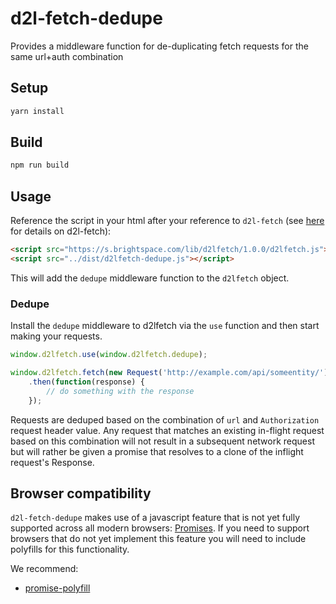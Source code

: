 # d2l-fetch-dedupe
Provides a middleware function for de-duplicating fetch requests for the same url+auth combination

## Setup

```sh
yarn install
```

## Build

```sh
npm run build
```

## Usage

Reference the script in your html after your reference to `d2l-fetch` (see [here](https://github.com/Brightspace/d2l-fetch) for details on d2l-fetch):

```html
<script src="https://s.brightspace.com/lib/d2lfetch/1.0.0/d2lfetch.js"></script>
<script src="../dist/d2lfetch-dedupe.js"></script>
```

This will add the `dedupe` middleware function to the `d2lfetch` object.

### Dedupe

Install the `dedupe` middleware to d2lfetch via the `use` function and then start making your requests.

```js
window.d2lfetch.use(window.d2lfetch.dedupe);

window.d2lfetch.fetch(new Request('http://example.com/api/someentity/'))
	.then(function(response) {
		// do something with the response
	});
```

Requests are deduped based on the combination of `url` and `Authorization` request header value.
Any request that matches an existing in-flight request based on this combination will not result
in a subsequent network request but will rather be given a promise that resolves to a clone of
the inflight request's Response.

## Browser compatibility

`d2l-fetch-dedupe` makes use of a javascript feature that is not yet fully supported across all modern browsers: [Promises](https://developer.mozilla.org/en/docs/Web/JavaScript/Reference/Global_Objects/Promise). If you need to support browsers that do not yet implement this feature you will need to include polyfills for this functionality.

We recommend:

* [promise-polyfill](https://github.com/PolymerLabs/promise-polyfill/)
